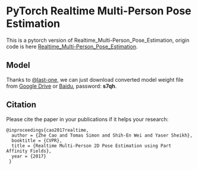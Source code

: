 # PyTorch Realtime Multi-Person Pose Estimation 

This is a pytorch version of Realtime_Multi-Person_Pose_Estimation, origin code is here [Realtime_Multi-Person_Pose_Estimation](https://github.com/ZheC/Realtime_Multi-Person_Pose_Estimation).

## Model

Thanks to [@last-one](https://github.com/last-one), we can just download converted model weight file from [Google Drive](https://drive.google.com/file/d/0B1asvDK18cu_MmY1ZkpaOUhhRHM/view?usp=sharing) or [Baidu](https://pan.baidu.com/s/1nvml9pB), password: **s7qh**.

## Citation

Please cite the paper in your publications if it helps your research:

    
```
@inproceedings{cao2017realtime,
  author = {Zhe Cao and Tomas Simon and Shih-En Wei and Yaser Sheikh},
  booktitle = {CVPR},
  title = {Realtime Multi-Person 2D Pose Estimation using Part Affinity Fields},
  year = {2017}
 }
```
